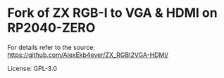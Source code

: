 Fork of ZX RGB-I to VGA & HDMI on RP2040-ZERO
=======

For details refer to the source: 
https://github.com/AlexEkb4ever/ZX_RGBI2VGA-HDMI/

License:
GPL-3.0
